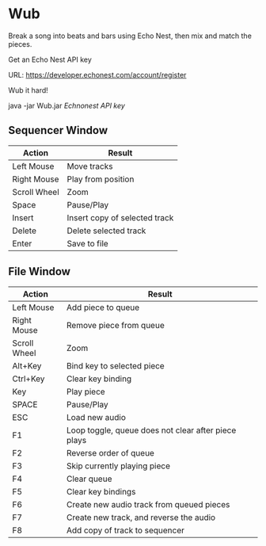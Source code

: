 Wub
==============
Break a song into beats and bars using Echo Nest, then mix and match the pieces.

Get an Echo Nest API key

URL: https://developer.echonest.com/account/register

Wub it hard!

java -jar Wub.jar *Echnonest API key*

Sequencer Window
----

Action			|Result
----------------|-----------------------------------------
Left Mouse 		|Move tracks
Right Mouse		|Play from position
Scroll Wheel	|Zoom
Space			|Pause/Play
Insert			|Insert copy of selected track
Delete			|Delete selected track
Enter			|Save to file


File Window
----

Action			|Result
----------------|-----------------------------------------
Left Mouse		|Add piece to queue
Right Mouse		|Remove piece from queue
Scroll Wheel	|Zoom
Alt+Key			|Bind key to selected piece
Ctrl+Key		|Clear key binding
Key				|Play piece
SPACE			|Pause/Play
ESC			|Load new audio
F1				|Loop toggle, queue does not clear after piece plays
F2         	|Reverse order of queue
F3				|Skip currently playing piece
F4				|Clear queue
F5             |Clear key bindings
F6             |Create new audio track from queued pieces
F7				|Create new track, and reverse the audio
F8				|Add copy of track to sequencer
